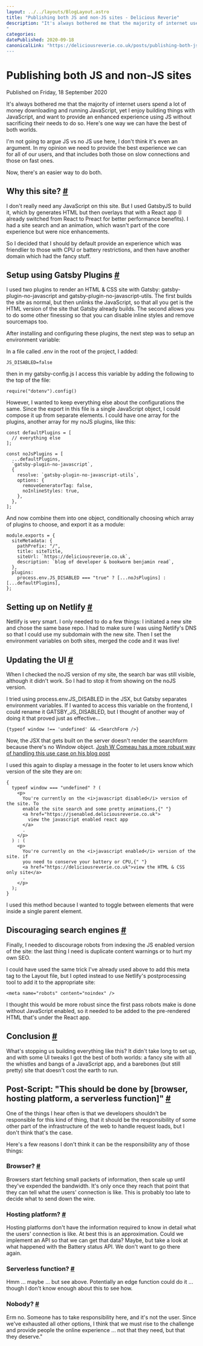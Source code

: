 ```yaml
---
layout: ../../layouts/BlogLayout.astro
title: "Publishing both JS and non-JS sites - Delicious Reverie"
description: "It's always bothered me that the majority of internet users spend a lot of money downloading and running JavaScript, yet I enjoy building things with JavaScript, and want to provide an enhanced experience using JS ... without sacrificing their needs to do so. Now, there's an easier way to do both.
"
categories:
datePublished: 2020-09-18
canonicalLink: "https://deliciousreverie.co.uk/posts/publishing-both-js-non-js-sites/
---
```

# Publishing both JS and non-JS sites

Published on Friday, 18 September 2020

It's always bothered me that the majority of internet users spend a lot of money downloading and running JavaScript, yet I enjoy building things with JavaScript, and want to provide an enhanced experience using JS without sacrificing their needs to do so. Here's one way we can have the best of both worlds.

I'm not going to argue JS vs no JS use here, I don't think it's even an argument. In my opinion we need to provide the best experience we can for all of our users, and that includes both those on slow connections and those on fast ones.

Now, there's an easier way to do both.

## Why this site? [#](https://deliciousreverie.co.uk/posts/publishing-both-js-non-js-sites/#why-this-site)

I don't really need any JavaScript on this site. But I used GatsbyJS to build it, which by generates HTML but then overlays that with a React app (I already switched from React to Preact for better performance benefits). I had a site search and an animation, which wasn't part of the core experience but were nice enhancements.

So I decided that I should by default provide an experience which was friendlier to those with CPU or battery restrictions, and then have another domain which had the fancy stuff.

## Setup using Gatsby Plugins [#](https://deliciousreverie.co.uk/posts/publishing-both-js-non-js-sites/#setup-using-gatsby-plugins)

I used two plugins to render an HTML & CSS site with Gatsby: gatsby-plugin-no-javascript and gatsby-plugin-no-javascript-utils. The first builds the site as normal, but then unlinks the JavaScript, so that all you get is the HTML version of the site that Gatsby already builds. The second allows you to do some other finessing so that you can disable inline styles and remove sourcemaps too.

After installing and configuring these plugins, the next step was to setup an environment variable:

In a file called .env in the root of the project, I added:

```
JS_DISABLED=false
```

then in my gatsby-config.js I access this variable by adding the following to the top of the file:

```
require("dotenv").config()
```

However, I wanted to keep everything else about the configurations the same. Since the export in this file is a single JavaScript object, I could compose it up from separate elements. I could have one array for the plugins, another array for my noJS plugins, like this:

```
const defaultPlugins = [
  // everything else
];

const noJsPlugins = [
  ...defaultPlugins,
  `gatsby-plugin-no-javascript`,
  {
    resolve: `gatsby-plugin-no-javascript-utils`,
    options: {
      removeGeneratorTag: false,
      noInlineStyles: true,
    },
  },
];
```

And now combine them into one object, conditionally choosing which array of plugins to choose, and export it as a module:

```
module.exports = {
  siteMetadata: {
    pathPrefix: "/",
    title: siteTitle,
    siteUrl: `https://deliciousreverie.co.uk`,
    description: `blog of developer & bookworm benjamin read`,
  },
  plugins:
    process.env.JS_DISABLED === "true" ? [...noJsPlugins] : [...defaultPlugins],
};
```

## Setting up on Netlify [#](https://deliciousreverie.co.uk/posts/publishing-both-js-non-js-sites/#setting-up-on-netlify)

Netlify is very smart. I only needed to do a few things: I initiated a new site and chose the same base repo. I had to make sure I was using Netlify's DNS so that I could use my subdomain with the new site. Then I set the environment variables on both sites, merged the code and it was live!

## Updating the UI [#](https://deliciousreverie.co.uk/posts/publishing-both-js-non-js-sites/#updating-the-ui)

When I checked the noJS version of my site, the search bar was still visible, although it didn't work. So I had to stop it from showing on the noJS version.

I tried using process.env.JS\_DISABLED in the JSX, but Gatsby separates environment variables. If I wanted to access this variable on the frontend, I could rename it GATSBY\_JS\_DISABLED, but I thought of another way of doing it that proved just as effective...

```
{typeof window !== 'undefined' && <SearchForm />}
```

Now, the JSX that gets built on the server doesn't render the searchform because there's no Window object. [Josh W Comeau has a more robust way of handling this use case on his blog post](https://joshwcomeau.com/react/the-perils-of-rehydration/)

I used this again to display a message in the footer to let users know which version of the site they are on:

```
{
  typeof window === "undefined" ? (
    <p>
      You're currently on the <i>javascript disabled</i> version of the site. To
      enable the site search and some pretty animations,{" "}
      <a href="https://jsenabled.deliciousreverie.co.uk">
        view the javascript enabled react app
      </a>
      .
    </p>
  ) : (
    <p>
      You're currently on the <i>javascript enabled</i> version of the site. if
      you need to conserve your battery or CPU,{" "}
      <a href="https://deliciousreverie.co.uk">view the HTML & CSS only site</a>
      .
    </p>
  );
}
```

I used this method because I wanted to toggle between elements that were inside a single parent element.

## Discouraging search engines [#](https://deliciousreverie.co.uk/posts/publishing-both-js-non-js-sites/#discouraging-search-engines)

Finally, I needed to discourage robots from indexing the JS enabled version of the site: the last thing I need is duplicate content warnings or to hurt my own SEO.

I could have used the same trick I've already used above to add this meta tag to the Layout file, but I opted instead to use Netlify's postprocessing tool to add it to the appropriate site:

```
<meta name="robots" content="noindex" />
```

I thought this would be more robust since the first pass robots make is done without JavaScript enabled, so it needed to be added to the pre-rendered HTML that's under the React app.

## Conclusion [#](https://deliciousreverie.co.uk/posts/publishing-both-js-non-js-sites/#conclusion)

What's stopping us building everything like this? It didn't take long to set up, and with some UI tweaks I got the best of both worlds: a fancy site with all the whistles and bangs of a JavaScript app, and a barebones (but still pretty) site that doesn't cost the earth to run.

## Post-Script: "This should be done by \[browser, hosting platform, a serverless function\]" [#](https://deliciousreverie.co.uk/posts/publishing-both-js-non-js-sites/#post-script:-%22this-should-be-done-by-browser-hosting-platform-a-serverless-function%22)

One of the things I hear often is that we developers shouldn't be responsible for this kind of thing, that it should be the responsibility of some other part of the infrastructure of the web to handle request loads, but I don't think that's the case.

Here's a few reasons I don't think it can be the responsibility any of those things:

### Browser? [#](https://deliciousreverie.co.uk/posts/publishing-both-js-non-js-sites/#browser)

Browsers start fetching small packets of information, then scale up until they've expended the bandwidth. It's only once they reach that point that they can tell what the users' connection is like. This is probably too late to decide what to send down the wire.

### Hosting platform? [#](https://deliciousreverie.co.uk/posts/publishing-both-js-non-js-sites/#hosting-platform)

Hosting platforms don't have the information required to know in detail what the users' connection is like. At best this is an approximation. Could we implement an API so that we can get that data? Maybe, but take a look at what happened with the Battery status API. We don't want to go there again.

### Serverless function? [#](https://deliciousreverie.co.uk/posts/publishing-both-js-non-js-sites/#serverless-function)

Hmm ... maybe ... but see above. Potentially an edge function could do it ... though I don't know enough about this to see how.

### Nobody? [#](https://deliciousreverie.co.uk/posts/publishing-both-js-non-js-sites/#nobody)

Erm no. Someone has to take responsibility here, and it's not the user. Since we've exhausted all other options, I think that we must rise to the challenge and provide people the online experience ... not that they need, but that they deserve."